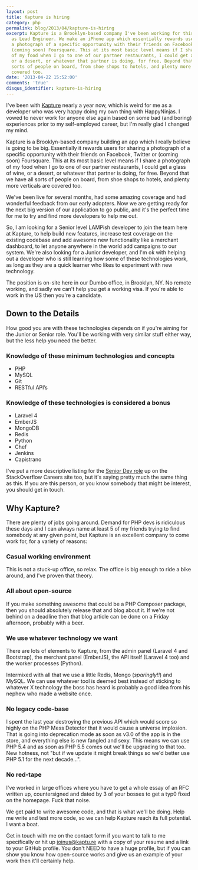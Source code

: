 ```yaml
---
layout: post
title: Kapture is hiring
category: php
permalink: blog/2013/04/kapture-is-hiring
excerpt: Kapture is a Brooklyn-based company I've been working for this last year
  as Lead Engineer. We make an iPhone app which essentially rewards users for sharing
  a photograph of a specific opportunity with their friends on Facebook, Twitter or
  (coming soon) Foursquare. This at its most basic level means if I share a photograph
  of my food when I go to one of our partner restaurants, I could get a glass of wine,
  or a desert, or whatever that partner is doing, for free. Beyond that we have all
  sorts of people on board, from shoe shops to hotels, and plenty more verticals are
  covered too. 
date: '2013-04-22 15:52:00'
comments: 'true'
disqus_identifier: kapture-is-hiring
---
```


I've been with [Kapture](http://kaptu.re/) nearly a year now, which is weird for me as a developer who was very happy doing my own thing with HappyNinjas. I vowed to never work for anyone else again based on some bad (and boring) experiences prior to my self-employed career, but I'm really glad I changed my mind.

Kapture is a Brooklyn-based company building an app which I really believe is going to be big. Essentially it rewards users for sharing a photograph of a specific opportunity with their friends on Facebook, Twitter or (coming soon) Foursquare. This at its most basic level means if I share a photograph of my food when I go to one of our partner restaurants, I could get a glass of wine, or a desert, or whatever that partner is doing, for free. Beyond that we have all sorts of people on board, from shoe shops to hotels, and plenty more verticals are covered too. 

We've been live for several months, had some amazing coverage and had wonderful feedback from our early adopters. Now we are getting ready for the next big version of our application to go public, and it's the perfect time for me to try and find more developers to help me out.

So, I am looking for a Senior level LAMPish developer to join the team here at Kapture, to help build new features, increase test coverage on the existing codebase and add awesome new functionality like a merchant dashboard, to let anyone anywhere in the world add campaigns to our system. We're also looking for a Junior developer, and I'm ok with helping out a developer who is still learning how some of these technologies work, as long as they are a quick learner who likes to experiment with new technology.

The position is on-site here in our Dumbo office, in Brooklyn, NY. No remote working, and sadly we can't help you get a working visa. If you're able to work in the US then you're a candidate.

## Down to the Details

How good you are with these technologies depends on if you're aiming for the Junior or Senior role. You'll be working with very similar stuff either way, but the less help you need the better.

### Knowledge of these minimum technologies and concepts
* PHP
* MySQL
* Git
* RESTful API’s

### Knowledge of these technologies is considered a bonus
* Laravel 4
* EmberJS
* MongoDB
* Redis
* Python
* Chef
* Jenkins
* Capistrano

I've put a more descriptive listing for the [Senior Dev role](http://careers.stackoverflow.com/jobs/33569/senior-php-api-developer-kapture-life) up on the StackOverflow Careers site too, but it's saying pretty much the same thing as this. If you are this person, or you know somebody that might be interest, you should get in touch.

## Why Kapture? 

There are plenty of jobs going around. Demand for PHP devs is ridiculous these days and I can always name at least 5 of my friends trying to find somebody at any given point, but Kapture is an excellent company to come work for, for a variety of reasons:

### Casual working environment

This is not a stuck-up office, so relax. The office is big enough to ride a bike around, and I've proven that theory.

### All about open-source

If you make something awesome that could be a PHP Composer package, then you should absolutely release that and blog about it. If we're not behind on a deadline then that blog article can be done on a Friday afternoon, probably with a beer.

### We use whatever technology we want

There are lots of elements to Kapture, from the admin panel (Laravel 4 and Bootstrap), the merchant panel (EmberJS), the API itself (Laravel 4 too) and the worker processes (Python).

Intermixed with all that we use a little Redis, Mongo (*sparingly!!*) and MySQL. We can use whatever tool is deemed best instead of sticking to whatever X technology the boss has heard is probably a good idea from his nephew who made a website once.

### No legacy code-base

I spent the last year destroying the previous API which would score so highly on the PHP Mess Detector that it would cause a universe implosion. That is going into deprecation mode as soon as v3.0 of the app is in the store, and everything else is new fangled and sexy. This means we can use PHP 5.4 and as soon as PHP 5.5 comes out we'll be upgrading to that too. New hotness, not "but if we update it might break things so we'd better use PHP 5.1 for the next decade…".

### No red-tape

I've worked in large offices where you have to get a whole essay of an RFC written up, countersigned and dated by 3 of your bosses to get a typ0 fixed on the homepage. Fuck that noise.

We get paid to write awesome code, and that is what we'll be doing. Help me write and test more code, so we can help Kapture reach its full potential. I want a boat.

Get in touch with me on the contact form if you want to talk to me specifically or hit up [joinus@kaptu.re](mailto:joinus@kaptu.re) with a copy of your resume and a link to your GitHub profile. You don't NEED to have a huge profile, but if you can show you know how open-source works and give us an example of your work then it'll certainly help.